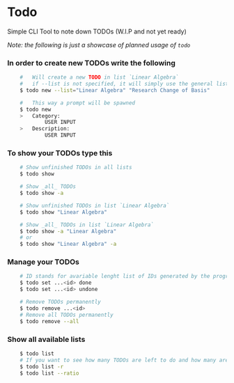 # Todo

Simple CLI Tool to note down TODOs (W.I.P and not yet ready)


_Note: the following is just a showcase of planned usage of `todo`_
### In order to create new TODOs write the following
```sh
    #   Will create a new TODO in list `Linear Algebra`
    #   if --list is not specified, it will simply use the general list called "" (Empty String)
    $ todo new --list="Linear Algebra" "Research Change of Basis"

    #   This way a prompt will be spawned
    $ todo new
    >   Category:
            USER INPUT
    >   Description:
            USER INPUT
```

### To show your TODOs type this
```sh
    # Show unfinished TODOs in all lists
    $ todo show

    # Show _all_ TODOs
    $ todo show -a

    # Show unfinished TODOs in list `Linear Algebra`
    $ todo show "Linear Algebra"

    # Show _all_ TODOs in list `Linear Algebra`
    $ todo show -a "Linear Algebra"
    # or
    $ todo show "Linear Algebra" -a
```

### Manage your TODOs
```sh
    # ID stands for avariable lenght list of IDs generated by the program _on runtime_
    $ todo set ...<id> done
    $ todo set ...<id> undone

    # Remove TODOs permanently
    $ todo remove ...<id>
    # Remove all TODOs permanently
    $ todo remove --all
```

### Show all available lists
```sh
    $ todo list
    # If you want to see how many TODOs are left to do and how many are done, pass the `ratio` flag
    $ todo list -r
    $ todo list --ratio
```
